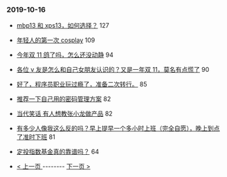 ### 2019-10-16 
- [mbp13 和 xps13，如何选择？](https://www.v2ex.com/t/609725) 127
- [年轻人的第一次 cosplay](https://www.v2ex.com/t/609702) 109
- [今年双 11 鸽了吗，怎么还没动静](https://www.v2ex.com/t/609786) 94
- [各位 v 友是怎么和自己女朋友认识的？又是一年双 11，莫名有点慌了](https://www.v2ex.com/t/609801) 90
- [好了，程序员职业玩过瘾了，准备二次转行。](https://www.v2ex.com/t/609690) 85
- [推荐一下自己用的密码管理方案](https://www.v2ex.com/t/609821) 82
- [当代笑话 有人想教张小龙做产品](https://www.v2ex.com/t/609985) 82
- [有多少人像我这么反的吗？早上提早一个多小时上班（完全自愿），晚上到点了准时下班](https://www.v2ex.com/t/609749) 81
- [定投指数基金真的靠谱吗？](https://www.v2ex.com/t/609805) 64 

- [ < 上一页 ](https://github.com/able8/v2ex-hot-record/blob/master/2019-10-15.md) -------- [ 下一页 > ](https://github.com/able8/v2ex-hot-record/blob/master/2019-10-17.md)